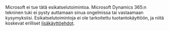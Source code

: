 Microsoft ei tue tätä esikatselutoimintoa. Microsoft Dynamics 365:n tekninen tuki ei pysty auttamaan sinua ongelmissa tai vastaamaan kysymyksiisi. Esikatselutoimintoja ei ole tarkoitettu tuotantokäyttöön, ja niitä koskevat erilliset [lisäkäyttöehdot](http://go.microsoft.com/fwlink/p/?LinkId=511446).